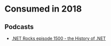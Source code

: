 # Consumed in 2018

## Podcasts

* [.NET Rocks episode 1500 - the History of .NET](https://www.dotnetrocks.com/?show=1500)



